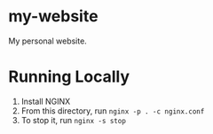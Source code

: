 # my-website
My personal website.

# Running Locally
1. Install NGINX
2. From this directory, run `nginx -p . -c nginx.conf`
3. To stop it, run `nginx -s stop`
